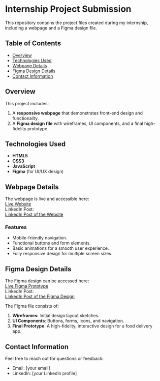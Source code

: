 # Internship Project Submission

This repository contains the project files created during my internship, including a webpage and a Figma design file.

## Table of Contents
- [Overview](#overview)
- [Technologies Used](#technologies-used)
- [Webpage Details](#webpage-details)
- [Figma Design Details](#figma-design-details)
- [Contact Information](#contact-information)

## Overview
This project includes:
1. A **responsive webpage** that demonstrates front-end design and functionality.
2. A **Figma design file** with wireframes, UI components, and a final high-fidelity prototype.

## Technologies Used
- **HTML5**
- **CSS3**
- **JavaScript**
- **Figma** (for UI/UX design)

## Webpage Details
The webpage is live and accessible here:  
[Live Website](https://hariincode.github.io/Presento/#)  
LinkedIn Post:  
[LinkedIn Post of the Website](https://www.linkedin.com/posts/hari-haran-192741256_webdevelopment-responsivedesign-bootstraptemplate-activity-7221913819193782272-Izky?utm_source=share&utm_medium=member_desktop)

### Features
- Mobile-friendly navigation.
- Functional buttons and form elements.
- Basic animations for a smooth user experience.
- Fully responsive design for multiple screen sizes.

## Figma Design Details
The Figma design can be accessed here:  
[Live Figma Prototype](https://www.figma.com/proto/g4HbrP8oZSSlc5zGh5885q/Food-Delivery-App?page-id=0%3A1&node-id=20-252&viewport=766%2C797%2C0.13&t=mg4CHMeJEQgYBoAT-1&scaling=scale-down&content-scaling=fixed&starting-point-node-id=20%3A252)  
LinkedIn Post:  
[LinkedIn Post of the Figma Design](https://www.linkedin.com/posts/hari-haran-192741256_uxdesign-uidesign-figma-activity-7216485821766410240-P8A0?utm_source=share&utm_medium=member_desktop)

The Figma file consists of:
1. **Wireframes**: Initial design layout sketches.
2. **UI Components**: Buttons, forms, icons, and navigation.
3. **Final Prototype**: A high-fidelity, interactive design for a food delivery app.

## Contact Information
Feel free to reach out for questions or feedback:
- Email: [your email]
- LinkedIn: [your LinkedIn profile]
